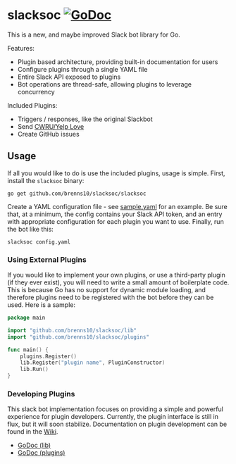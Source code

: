 slacksoc [![GoDoc](https://godoc.org/github.com/brenns10/slacksoc?status.svg)](https://godoc.org/github.com/brenns10/slacksoc)
========

This is a new, and maybe improved Slack bot library for Go.

Features:
- Plugin based architecture, providing built-in documentation for users
- Configure plugins through a single YAML file
- Entire Slack API exposed to plugins
- Bot operations are thread-safe, allowing plugins to leverage concurrency

Included Plugins:
- Triggers / responses, like the original Slackbot
- Send [CWRU/Yelp Love](https://github.com/hacsoc/love)
- Create GitHub issues

Usage
-----

If all you would like to do is use the included plugins, usage is simple. First,
install the `slacksoc` binary:

    go get github.com/brenns10/slacksoc/slacksoc
    
Create a YAML configuration file - see [sample.yaml](sample.yaml) for an
example. Be sure that, at a minimum, the config contains your Slack API token,
and an entry with appropriate configuration for each plugin you want to use.
Finally, run the bot like this:

    slacksoc config.yaml

### Using External Plugins

If you would like to implement your own plugins, or use a third-party plugin (if
they ever exist), you will need to write a small amount of boilerplate code.
This is because Go has no support for dynamic module loading, and therefore
plugins need to be registered with the bot before they can be used. Here is a
sample:

```go
package main

import "github.com/brenns10/slacksoc/lib"
import "github.com/brenns10/slacksoc/plugins"

func main() {
    plugins.Register()
    lib.Register("plugin name", PluginConstructor)
    lib.Run()
}
```

### Developing Plugins

This slack bot implementation focuses on providing a simple and powerful
experience for plugin developers. Currently, the plugin interface is still in
flux, but it will soon stabilize. Documentation on plugin development can be
found in the [Wiki](https://github.com/brenns10/slacksoc/wiki).

- [GoDoc (lib)](https://godoc.org/github.com/brenns10/slacksoc/lib)
- [GoDoc (plugins)](https://godoc.org/github.com/brenns10/slacksoc/plugins)
